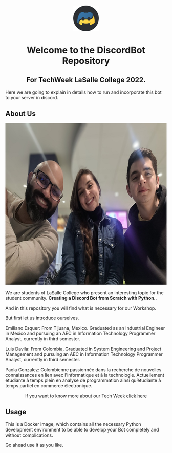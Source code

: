 <!-- PROJECT LOGO -->
<br />

<div align="center">
  <a href="https://github.com/github_username/repo_name">
    <img src="./img/discordPyLogo.png" alt="Logo" width="80" height="80">
  </a>
</div>


<h1 align="center">Welcome to the DiscordBot Repository</h1>

<h2 align="center">For TechWeek LaSalle College 2022.</h2>

Here we are going to explain in details how to run and incorporate this bot to your server in discord.

## About Us

<a href="https://github.com/github_username/repo_name">
  <img src="./img/aboutUs.jpg" alt="Logo" width="730" height="504">
</a>

We are students of LaSalle College who present an interesting topic for the student community. **Creating a Discord Bot from Scratch with Python.**.

And in this repository you will find what is necessary for our Workshop.

But first let us introduce ourselves.

Emiliano Esquer: From Tijuana, Mexico. Graduated as an Industrial Engineer in Mexico and pursuing an AEC in Information Technology Programmer Analyst, currently in third semester.

Luis Davila: From Colombia, Graduated in System Engineering and Project Management and pursuing an AEC in Information Technology Programmer Analyst, currently in third semester.

Paola Gonzalez: Colombienne passionnée dans la recherche de nouvelles connaissances en lien avec l'informatique et à la technologie. Actuellement étudiante à temps plein en analyse de programmation ainsi qu’étudiante à temps partiel en commerce électronique.

<p align="center">If you want to know more about our Tech Week <a href="https://intlasalle.wixsite.com/tech-week">click here</a></p>

## Usage

This is a Docker image, which contains all the necessary Python development environment to be able to develop your Bot completely and without complications.

Go ahead use it as you like.
